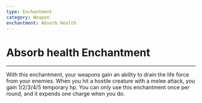 ```yaml
---
type: Enchantment
category: Weapon
enchantment: Absorb Health
---
```

# Absorb health Enchantment
---
With this enchantment, your weapons gain an ability to drain the life force from your enemies. When you hit a hostile creature with a melee attack, you gain 1/2/3/4/5 temporary hp. You can only use this enchantment once per round, and it expends one charge when you do.